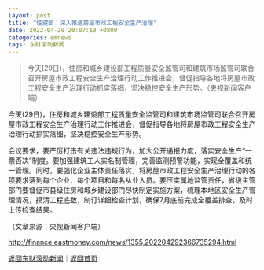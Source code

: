 ```yaml
---
layout: post
title: "住建部：深入推进房屋市政工程安全生产治理"
date: 2022-04-29 20:07:19 +0800
categories: emnews
tags: 东财滚动新闻
---
```

> 今天(29日)，住房和城乡建设部工程质量安全监管司和建筑市场监管司联合召开房屋市政工程安全生产治理行动工作推进会，督促指导各地将房屋市政工程安全生产治理行动抓实落细，坚决稳控安全生产形势。（央视新闻客户端）

<p>今天(29日)，住房和城乡建设部工程质量安全监管司和建筑市场监管司联合召开房屋市政工程安全生产治理行动工作推进会，督促指导各地将房屋市政工程安全生产治理行动抓实落细，坚决稳控安全生产形势。</p>
 <p>会议要求，要严厉打击有关违法违规行为，加大公开通报力度，落实安全生产“一票否决”制度。要加强建筑工人实名制管理，完善监测预警功能，实现全覆盖和统一管理。同时，要强化企业主体责任落实，将房屋市政工程安全生产治理行动的各项要求落到每个企业、每个项目和每名从业人员。要压实属地监管责任，省级主管部门要督促市县级住房和城乡建设部门尽快制定实施方案，梳理本地区安全生产管理情况，摸清工程底数，制订详细检查计划，确保7月底前完成全覆盖排查，及时上传检查结果。</p><p class="em_media">（文章来源：央视新闻客户端）</p>

<http://finance.eastmoney.com/news/1355,202204292366735294.html>

[返回东财滚动新闻](//finews.withounder.com/emnews/)｜[返回首页](//finews.withounder.com/)